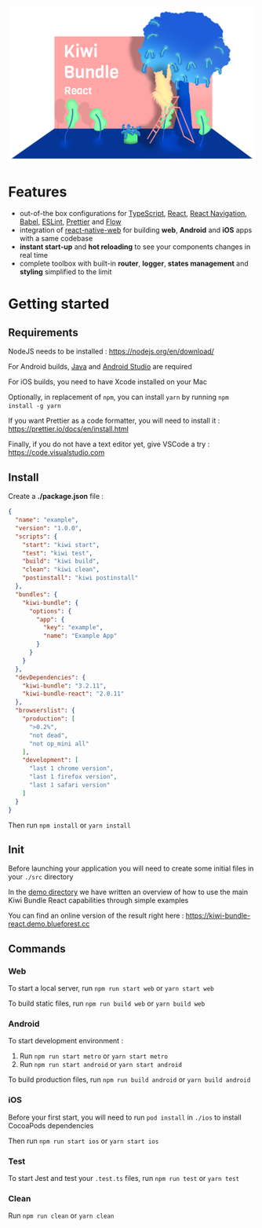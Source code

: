 
![Kiwi Bundle React](./demo/src/assets/cover.png)


# Features
- out-of-the box configurations for [TypeScript](https://github.com/microsoft/TypeScript), [React](https://github.com/facebook/react), [React Navigation](https://github.com/react-navigation), [Babel](https://github.com/babel/babel), [ESLint](https://github.com/eslint/eslint), [Prettier](https://github.com/prettier/prettier) and [Flow](https://github.com/facebook/flow)
- integration of [react-native-web](https://github.com/necolas/react-native-web) for building **web**, **Android** and **iOS** apps with a same codebase
- **instant start-up** and **hot reloading** to see your components changes in real time
- complete toolbox with built-in **router**, **logger**, **states management** and **styling** simplified to the limit


# Getting started

## Requirements
NodeJS needs to be installed : https://nodejs.org/en/download/

For Android builds, [Java](https://openjdk.java.net) and [Android Studio](https://developer.android.com/studio/index.html) are required

For iOS builds, you need to have Xcode installed on your Mac

Optionally, in replacement of `npm`, you can install `yarn` by running `npm install -g yarn`

If you want Prettier as a code formatter, you will need to install it : https://prettier.io/docs/en/install.html

Finally, if you do not have a text editor yet, give VSCode a try : https://code.visualstudio.com


## Install
Create a **./package.json** file :
```json
{
  "name": "example",
  "version": "1.0.0",
  "scripts": {
    "start": "kiwi start",
    "test": "kiwi test",
    "build": "kiwi build",
    "clean": "kiwi clean",
    "postinstall": "kiwi postinstall"
  },
  "bundles": {
    "kiwi-bundle": {
      "options": {
        "app": {
          "key": "example",
          "name": "Example App"
        }
      }
    }
  },
  "devDependencies": {
    "kiwi-bundle": "3.2.11",
    "kiwi-bundle-react": "2.0.11"
  },
  "browserslist": {
    "production": [
      ">0.2%",
      "not dead",
      "not op_mini all"
    ],
    "development": [
      "last 1 chrome version",
      "last 1 firefox version",
      "last 1 safari version"
    ]
  }
}
```

Then run `npm install` or `yarn install`


## Init
Before launching your application you will need to create some initial files in your `./src` directory

In the [demo directory](./demo) we have written an overview of how to use the main Kiwi Bundle React capabilities through simple examples

You can find an online version of the result right here : https://kiwi-bundle-react.demo.blueforest.cc


## Commands

### Web
To start a local server, run `npm run start web` or `yarn start web`

To build static files, run `npm run build web` or `yarn build web`

### Android
To start development environment :
1. Run `npm run start metro` or `yarn start metro`
2. Run `npm run start android` or `yarn start android`

To build production files, run `npm run build android` or `yarn build android`

### iOS
Before your first start, you will need to run `pod install` in `./ios` to install CocoaPods dependencies

Then run `npm run start ios` or `yarn start ios`

### Test
To start Jest and test your `.test.ts` files, run `npm run test` or `yarn test`

### Clean
Run `npm run clean` or `yarn clean`
